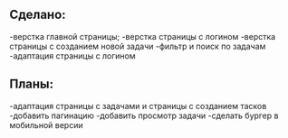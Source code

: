 ## Сделано:
-верстка главной страницы;
-верстка страницы с логином
-верстка страницы с созданием новой задачи
-фильтр и поиск по задачам
-адаптация страницы с логином

## Планы:
-адаптация страницы с задачами и страницы с созданием тасков
-добавить пагинацию
-добавить просмотр задачи
-сделать бургер в мобильной версии